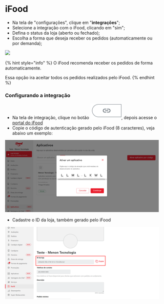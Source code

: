 # iFood

* Na tela de "configurações", clique em "**integrações**";
* Selecione a integração com o iFood, clicando em "sim";
* Defina o status da loja (aberto ou fechado);
* Escolha a forma que deseja receber os pedidos (automaticamente ou por demanda);

![](<../.gitbook/assets/integraçao ifood1.gif>)

{% hint style="info" %}
O iFood recomenda receber os pedidos de forma automaticamente.

Essa opção ira aceitar todos os pedidos realizados pelo iFood.
{% endhint %}

### Configurando a integração

* Na tela de integração, clique no botão ![](<../.gitbook/assets/image (31).png>), depois acesse o [portal do iFood](https://portal.ifood.com.br/home)
* Copie o código de autenticação gerado pelo iFood (8 caracteres), veja abaixo um exemplo:

![](<../.gitbook/assets/image (39).png>)

* Cadastre o ID da loja, também gerado pelo iFood

![Você pode acessar essas informações entrando em seu "perfil" no iFood ](<../.gitbook/assets/image (25).png>)

